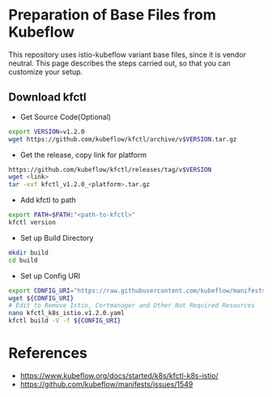 # Preparation of Base Files from Kubeflow

This repository uses istio-kubeflow variant base files, since it is vendor neutral. This page describes the steps
carried out, so that you can customize your setup.

## Download kfctl

- Get Source Code(Optional)
```bash
export VERSION=v1.2.0
wget https://github.com/kubeflow/kfctl/archive/v$VERSION.tar.gz
```

- Get the release, copy link for platform
```bash
https://github.com/kubeflow/kfctl/releases/tag/v$VERSION
wget <link>
tar -xvf kfctl_v1.2.0_<platform>.tar.gz
```

- Add kfctl to path
```bash
export PATH=$PATH:"<path-to-kfctl>"
kfctl version
```

- Set up Build Directory

```bash
mkdir build
cd build
```

- Set up Config URI

```bash
export CONFIG_URI="https://raw.githubusercontent.com/kubeflow/manifests/v1.2-branch/kfdef/kfctl_k8s_istio.v1.2.0.yaml"
wget ${CONFIG_URI}
# Edit to Remove Istio, Certmanager and Other Not Required Resources
nano kfctl_k8s_istio.v1.2.0.yaml
kfctl build -V -f ${CONFIG_URI}
```

# References
- https://www.kubeflow.org/docs/started/k8s/kfctl-k8s-istio/
- https://github.com/kubeflow/manifests/issues/1549